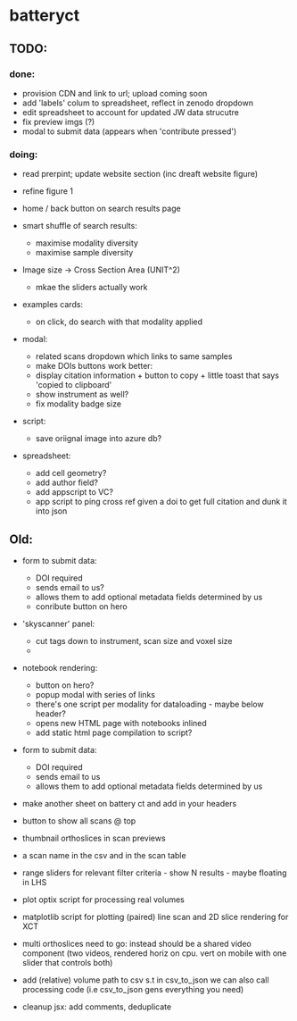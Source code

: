# batteryct

## TODO:

### done:

- provision CDN and link to url; upload coming soon
- add 'labels' colum to spreadsheet, reflect in zenodo dropdown
- edit spreadsheet to account for updated JW data strucutre
- fix preview imgs (?)
- modal to submit data (appears when 'contribute pressed')

### doing:

- read prerpint; update website section (inc dreaft website figure)
- refine figure 1

- home / back button on search results page
- smart shuffle of search results:

  - maximise modality diversity
  - maximise sample diversity

- Image size -> Cross Section Area (UNIT^2)

  - mkae the sliders actually work

- examples cards:

  - on click, do search with that modality applied

- modal:
  - related scans dropdown which links to same samples
  - make DOIs buttons work better:
  - display citation information + button to copy + little toast that says 'copied to clipboard'
  - show instrument as well?
  - fix modality badge size
- script:
  - save oriignal image into azure db?
- spreadsheet:
  - add cell geometry?
  - add author field?
  - add appscript to VC?
  - app script to ping cross ref given a doi to get full citation and dunk it into json

## Old:

- form to submit data:
  - DOI required
  - sends email to us?
  - allows them to add optional metadata fields determined by us
  - conribute button on hero
- 'skyscanner' panel:
  - cut tags down to instrument, scan size and voxel size
  -
- notebook rendering:

  - button on hero?
  - popup modal with series of links
  - there's one script per modality for dataloading - maybe below header?
  - opens new HTML page with notebooks inlined
  - add static html page compilation to script?

- form to submit data:
  - DOI required
  - sends email to us
  - allows them to add optional metadata fields determined by us
- make another sheet on battery ct and add in your headers
- button to show all scans @ top
- thumbnail orthoslices in scan previews
- a scan name in the csv and in the scan table
- range sliders for relevant filter criteria - show N results - maybe floating in LHS
- plot optix script for processing real volumes
- matplotlib script for plotting (paired) line scan and 2D slice rendering for XCT
- multi orthoslices need to go: instead should be a shared video component (two videos, rendered horiz on cpu. vert on mobile with one slider that controls both)
- add (relative) volume path to csv s.t in csv_to_json we can also call processing code (i.e csv_to_json gens everything you need)
- cleanup jsx: add comments, deduplicate
